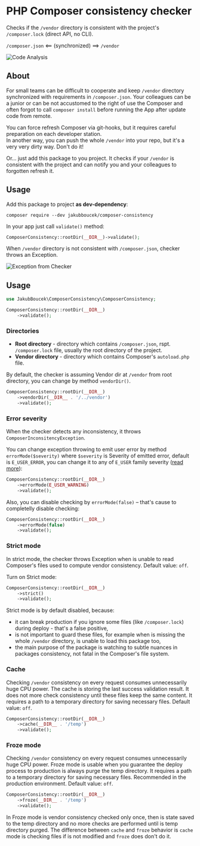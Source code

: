 # PHP Composer consistency checker 
Checks if the `/vendor` directory is consistent with the project's `/composer.lock` (direct API, no CLI).

`/composer.json` <== (synchronized) ==> `/vendor`

![Code Analysis](https://github.com/jakubboucek/php-composer-consistency/workflows/Code%20Analysis/badge.svg)

## About
For small teams can be difficult to cooperate and keep `/vendor` directory synchronized with requirements
in `/composer.json`. Your colleagues can be a junior or can be not accustomed to the right of use the Composer and
often forgot to call `composer install` before running the App after update code from remote.

You can force refresh Composer via git-hooks, but it requires careful preparation on each developer station.  
In another way, you can push the whole `/vendor` into your repo, but it's a very very dirty way. Don't do it!

Or… just add this package to you project. It checks if your `/vendor` is consistent with the project and can
notify you and your colleagues to forgotten refresh it.

## Usage
Add this package to project **as dev-dependency**:
```shell
composer require --dev jakubboucek/composer-consistency
```

In your app just call `validate()` method:
```php
ComposerConsistency::rootDir(__DIR__)->validate();
```

When `/vendor` directory is not consistent with `/composer.json`, checker throws an Exception.

![Exception from Checker](https://cdn.jakub-boucek.cz/screenshot/190703-jptvw.png)

## Usage

```php
use JakubBoucek\ComposerConsistency\ComposerConsistency;

ComposerConsistency::rootDir(__DIR__)
    ->validate();
```

### Directories
- **Root directory** - directory which contains `/composer.json`, rspt. `/composer.lock` file, usually the root directory
of the project.
- **Vendor directory** - directory which contains Composer's `autoload.php` file.

By default, the checker is assuming Vendor dir at `/vendor` from root directory, you can change by method `vendorDir()`.

```php
ComposerConsistency::rootDir(__DIR__)
    ->vendorDir(__DIR__ . '/../vendor')
    ->validate();
```

### Error severity
When the checker detects any inconsistency, it throws `ComposerInconsitencyException`. 

You can change exception throwing to emit user error by method `errorMode($severity)` where `$severity` is Severity of
emitted error, default is `E_USER_ERROR`, you can change it to any of `E_USER` family severity
([read more](https://www.php.net/manual/en/function.trigger-error.php#refsect1-function.trigger-error-parameters)):

```php
ComposerConsistency::rootDir(__DIR__)
    ->errorMode(E_USER_WARNING)
    ->validate();
```

Also, you can disable checking by `errorMode(false)` – that's cause to completelly disable checking:
```php
ComposerConsistency::rootDir(__DIR__)
    ->errorMode(false)
    ->validate();
```

### Strict mode
In strict mode, the checker throws Exception when is unable to read Composer's files used to
compute vendor consistency. Default value: `off`. 

Turn on Strict mode:
```php
ComposerConsistency::rootDir(__DIR__)
    ->strict()
    ->validate();
```

Strict mode is by default disabled, because: 
- it can break production if you ignore some files (like `/composer.lock`) during deploy - 
that's a false positive,
- is not important to guard these files, for example when is missing the whole `/vendor` directory, 
is unable to load this package too,
- the main purpose of the package is watching to subtle nuances in packages consistency, not fatal in the Composer's
file system.

### Cache
Checking `/vendor` consistency on every request consumes unnecessarily huge CPU power. The cache is storing the last
success validation result. It does not more check consistency until these files keep the same content. It requires
a path to a temporary directory for saving necessary files. Default value: `off`.

```php
ComposerConsistency::rootDir(__DIR__)
    ->cache(__DIR__ . '/temp')
    ->validate();
```

### Froze mode
Checking `/vendor` consistency on every request consumes unnecessarily huge CPU power. Froze mode is usable when you
guarantee the deploy process to production is always purge the temp directory. It requires a path to a temporary
directory for saving necessary files. Recommended in the production environment. Default value: `off`.

```php
ComposerConsistency::rootDir(__DIR__)
    ->froze(__DIR__ . '/temp')
    ->validate();
```

In Froze mode is vendor consistency checked only once, then is state saved to the temp directory and no more checks are
performed until is temp directory purged. The difference between `cache` and `froze` behavior is `cache` mode is
checking files if is not modified and `froze` does don't do it.
